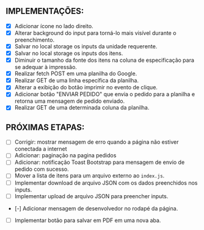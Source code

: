 
## IMPLEMENTAÇÕES:

- [x] Adicionar ícone no lado direito.
- [x] Alterar background do input para torná-lo mais visível durante o preenchimento.
- [x] Salvar no local storage os inputs da unidade requerente.
- [x] Salvar no local storage os inputs dos itens.
- [x] Diminuir o tamanho da fonte dos itens na coluna de especificação para se adequar à impressão.
- [x] Realizar fetch POST em uma planilha do Google.
- [x] Realizar GET de uma linha específica da planilha.
- [x] Alterar a exibição do botão imprimir no evento de clique.
- [x] Adicionar botão "ENVIAR PEDIDO" que envia o pedido para a planilha e retorna uma mensagem de pedido enviado.
- [x] Realizar GET de uma determinada coluna da planilha.

## PRÓXIMAS ETAPAS:

- [ ] Corrigir: mostrar mensagem de erro quando a página não estiver conectada a internet
- [ ] Adicionar: paginação na pagina pedidos
- [ ] Adicionar: notificação Toast Bootstrap para mensagem de envio de pedido com sucesso.
- [ ] Mover a lista de itens para um arquivo externo ao `index.js`.
- [ ] Implementar download de arquivo JSON com os dados preenchidos nos inputs.
- [ ] Implementar upload de arquivo JSON para preencher inputs.
- [-] Adicionar mensagem de desenvolvedor no rodapé da página.
- [ ] Implementar botão para salvar em PDF em uma nova aba.